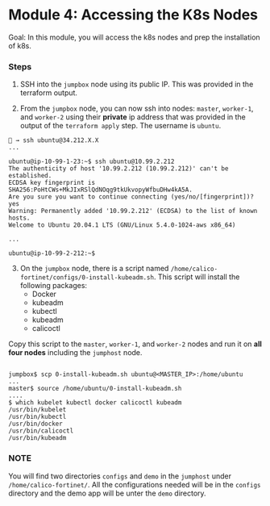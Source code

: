 # Module 4: Accessing the K8s Nodes

Goal: In this module, you will access the k8s nodes and prep the installation of k8s.

### Steps

1. SSH into the `jumpbox` node using its public IP. This was provided in the terraform output.

2. From the `jumpbox` node, you can now ssh into nodes: `master`, `worker-1`, and `worker-2` using their **private** ip address that was provided in the output of the `terraform apply` step. The username is `ubuntu`.

```
🐯 → ssh ubuntu@34.212.X.X
...

ubuntu@ip-10-99-1-23:~$ ssh ubuntu@10.99.2.212
The authenticity of host '10.99.2.212 (10.99.2.212)' can't be established.
ECDSA key fingerprint is SHA256:PoHtCWs+MkJIxRSlQdNOqg9tkUkvopyWfbuDHw4kA5A.
Are you sure you want to continue connecting (yes/no/[fingerprint])? yes
Warning: Permanently added '10.99.2.212' (ECDSA) to the list of known hosts.
Welcome to Ubuntu 20.04.1 LTS (GNU/Linux 5.4.0-1024-aws x86_64)

...

ubuntu@ip-10-99-2-212:~$ 

```

3. On the `jumpbox` node, there is a script named `/home/calico-fortinet/configs/0-install-kubeadm.sh`. This script will install the following packages: 
    - Docker
    - kubeadm
    - kubectl
    - kubeadm
    - calicoctl


Copy this script to the `master`, `worker-1`, and `worker-2` nodes and run it on **all four nodes** including the `jumphost` node.

```

jumpbox$ scp 0-install-kubeadm.sh ubuntu@<MASTER_IP>:/home/ubuntu
...
master$ source /home/ubuntu/0-install-kubeadm.sh
....
$ which kubelet kubectl docker calicoctl kubeadm
/usr/bin/kubelet
/usr/bin/kubectl
/usr/bin/docker
/usr/bin/calicoctl
/usr/bin/kubeadm
```

### NOTE

You will find two directories `configs` and `demo` in the `jumphost` under `/home/calico-fortinet/`. All the configurations needed will be in the `configs` directory and the demo app will be unter the `demo` directory.






